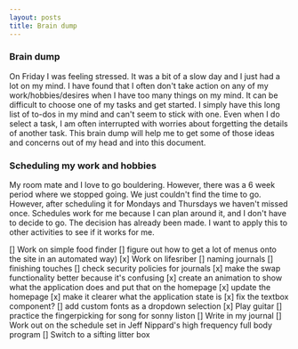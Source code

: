```yaml
---
layout: posts
title: Brain dump
---
```


### Brain dump

On Friday I was feeling stressed. It was a bit of a slow day and I just had a lot on my mind. I have found that I often don't take action on any of my work/hobbies/desires when I have too many things on my mind. It can be difficult to choose one of my tasks and get started. I simply have this long list of to-dos in my mind and can't seem to stick with one. Even when I do select a task, I am often interrupted with worries about forgetting the details of another task. This brain dump will help me to get some of those ideas and concerns out of my head and into this document.

### Scheduling my work and hobbies

My room mate and I love to go bouldering. However, there was a 6 week period where we stopped going. We just couldn't find the time to go. However, after scheduling it for Mondays and Thursdays we haven't missed once. Schedules work for me because I can plan around it, and I don't have to decide to go. The decision has already been made. I want to apply this to other activities to see if it works for me.

[] Work on simple food finder
[] figure out how to get a lot of menus onto the site in an automated way)
[x] Work on lifesriber
[] naming journals
[] finishing touches
[] check security policies for journals
[x] make the swap functionality better because it's confusing
[x] create an animation to show what the application does and put that on the homepage
[x] update the homepage
[x] make it clearer what the application state is
[x] fix the textbox component?
[] add custom fonts as a dropdown selection
[x] Play guitar
[] practice the fingerpicking for song for sonny liston
[] Write in my journal
[] Work out on the schedule set in Jeff Nippard's high frequency full body program
[] Switch to a sifting litter box
